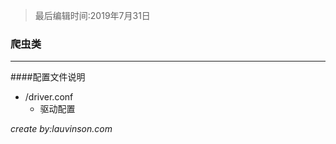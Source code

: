 > 最后编辑时间:2019年7月31日

### **爬虫类**

---
####配置文件说明
* /driver.conf
    + 驱动配置
    
*create by:lauvinson.com*